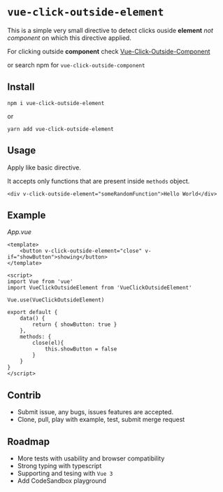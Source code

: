 # `vue-click-outside-element`
This is a simple very small directive to detect clicks ouside **element** _not component_ on which this directive applied.

For clicking outside **component** check [Vue-Click-Outside-Component](https://github.com/ColdHandz/Vue-Click-Outside-Component)

or search npm for `vue-click-outside-component`

## Install

`npm i vue-click-outside-element`

or

`yarn add vue-click-outside-element`

## Usage

Apply like basic directive.

It accepts only functions that are present inside `methods` object.

`<div v-click-outside-element="someRandomFunction">Hello World</div>`

## Example

_App.vue_
```
<template>
    <button v-click-outside-element="close" v-if="showButton">showing</button>
</template>

<script>
import Vue from 'vue'
import VueClickOutsideElement from 'VueClickOutsideElement'

Vue.use(VueClickOutsideElement)

export default {
    data() {
        return { showButton: true }
    },
    methods: {
        close(el){
            this.showButton = false
        }
    }
}
</script>
```

## Contrib

* Submit issue, any bugs, issues features are accepted.
* Clone, pull, play with example, test, submit merge request

## Roadmap

* More tests with usability and browser compatibility
* Strong typing with typescript
* Supporting and tesing with `Vue 3`
* Add CodeSandbox playground
